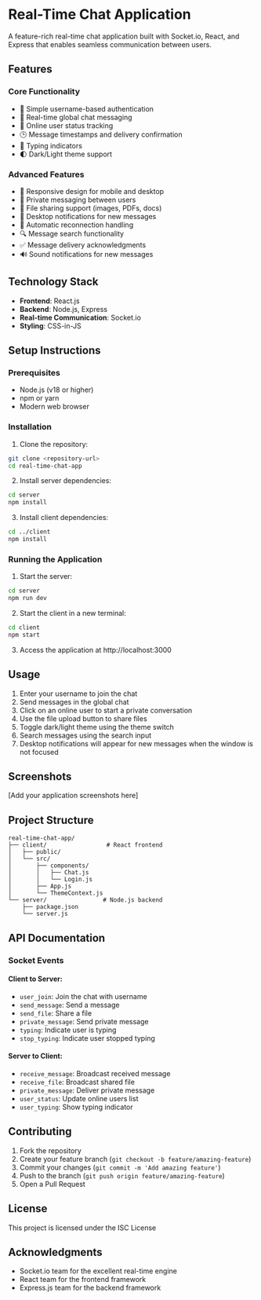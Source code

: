 # Real-Time Chat Application

A feature-rich real-time chat application built with Socket.io, React, and Express that enables seamless communication between users.

## Features

### Core Functionality
- 🔐 Simple username-based authentication
- 💬 Real-time global chat messaging
- 👥 Online user status tracking
- 🕒 Message timestamps and delivery confirmation
- 📍 Typing indicators
- 🌓 Dark/Light theme support

### Advanced Features
- 📱 Responsive design for mobile and desktop
- 📨 Private messaging between users
- 📎 File sharing support (images, PDFs, docs)
- 🔔 Desktop notifications for new messages
- 🔄 Automatic reconnection handling
- 🔍 Message search functionality
- ✅ Message delivery acknowledgments
- 🔊 Sound notifications for new messages

## Technology Stack

- **Frontend**: React.js
- **Backend**: Node.js, Express
- **Real-time Communication**: Socket.io
- **Styling**: CSS-in-JS

## Setup Instructions

### Prerequisites
- Node.js (v18 or higher)
- npm or yarn
- Modern web browser

### Installation

1. Clone the repository:
```bash
git clone <repository-url>
cd real-time-chat-app
```

2. Install server dependencies:
```bash
cd server
npm install
```

3. Install client dependencies:
```bash
cd ../client
npm install
```

### Running the Application

1. Start the server:
```bash
cd server
npm run dev
```

2. Start the client in a new terminal:
```bash
cd client
npm start
```

3. Access the application at http://localhost:3000

## Usage

1. Enter your username to join the chat
2. Send messages in the global chat
3. Click on an online user to start a private conversation
4. Use the file upload button to share files
5. Toggle dark/light theme using the theme switch
6. Search messages using the search input
7. Desktop notifications will appear for new messages when the window is not focused

## Screenshots

[Add your application screenshots here]

## Project Structure

```
real-time-chat-app/
├── client/                 # React frontend
│   ├── public/            
│   └── src/               
│       ├── components/    
│       │   ├── Chat.js    
│       │   └── Login.js   
│       ├── App.js         
│       └── ThemeContext.js
└── server/                # Node.js backend
    ├── package.json      
    └── server.js         
```

## API Documentation

### Socket Events

#### Client to Server:
- `user_join`: Join the chat with username
- `send_message`: Send a message
- `send_file`: Share a file
- `private_message`: Send private message
- `typing`: Indicate user is typing
- `stop_typing`: Indicate user stopped typing

#### Server to Client:
- `receive_message`: Broadcast received message
- `receive_file`: Broadcast shared file
- `private_message`: Deliver private message
- `user_status`: Update online users list
- `user_typing`: Show typing indicator

## Contributing

1. Fork the repository
2. Create your feature branch (`git checkout -b feature/amazing-feature`)
3. Commit your changes (`git commit -m 'Add amazing feature'`)
4. Push to the branch (`git push origin feature/amazing-feature`)
5. Open a Pull Request

## License

This project is licensed under the ISC License

## Acknowledgments

- Socket.io team for the excellent real-time engine
- React team for the frontend framework
- Express.js team for the backend framework